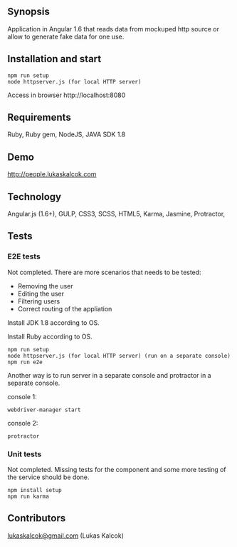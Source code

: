 ## Synopsis
Application in Angular 1.6 that reads data from mockuped http source or allow to generate fake data for one use.

## Installation and start
```
npm run setup
node httpserver.js (for local HTTP server)
```

Access in browser http://localhost:8080

## Requirements
Ruby, Ruby gem, NodeJS, JAVA SDK 1.8

## Demo
http://people.lukaskalcok.com

## Technology
Angular.js (1.6+), GULP, CSS3, SCSS, HTML5, Karma, Jasmine, Protractor, 

## Tests

### E2E tests
Not completed. There are more scenarios that needs to be tested:
* Removing the user
* Editing the user
* Filtering users
* Correct routing of the appliation

Install JDK 1.8 according to OS.

Install Ruby according to OS.

```
npm run setup
node httpserver.js (for local HTTP server) (run on a separate console)
npm run e2e 
```

Another way is to run server in a separate console and protractor in a separate console.

console 1:
```
webdriver-manager start
```

console 2:
```
protractor
```

### Unit tests
Not completed. Missing tests for the component and some more testing of the service should be done.

```
npm install setup
npm run karma
```

## Contributors
lukaskalcok@gmail.com (Lukas Kalcok)


